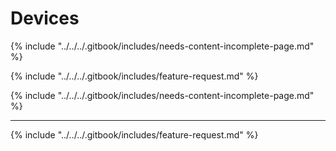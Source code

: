 # Devices

{% include "../../../.gitbook/includes/needs-content-incomplete-page.md" %}



{% include "../../../.gitbook/includes/feature-request.md" %}

{% include "../../../.gitbook/includes/needs-content-incomplete-page.md" %}

***

{% include "../../../.gitbook/includes/feature-request.md" %}
